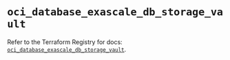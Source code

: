 # `oci_database_exascale_db_storage_vault`

Refer to the Terraform Registry for docs: [`oci_database_exascale_db_storage_vault`](https://registry.terraform.io/providers/oracle/oci/6.18.0/docs/resources/database_exascale_db_storage_vault).
